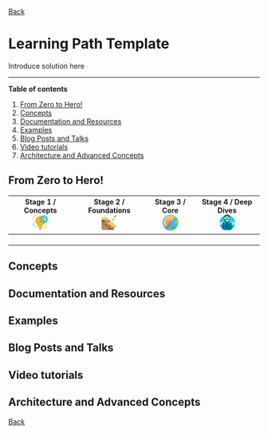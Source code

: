 [Back](/learn/README.md)

# Learning Path Template

Introduce solution here

-----------------
**Table of contents**
1. [From Zero to Hero!](#from-zero-to-hero)
2. [Concepts](#concepts)
3. [Documentation and Resources](#documentation-and-resources)
4. [Examples](#examples)
5. [Blog Posts and Talks](#blog-posts-and-talks)
6. [Video tutorials](#video-tutorials)
7. [Architecture and Advanced Concepts](#architecture-and-advanced-concepts)

## From Zero to Hero! <a name="from-zero-to-hero"></a>

<table>
   <thead>
       <tr>
           <th style="text-align: center; vertical-align: middle;">Stage 1 / Concepts <br /><img src="/learn/data/learning-path-icon-stage1.png" /></th>
           <th style="text-align: center; vertical-align: middle;">Stage 2 / Foundations <br /><img src="/learn/data/learning-path-icon-stage2.png" /></th>
           <th style="text-align: center; vertical-align: middle;">Stage 3 / Core <br /><img src="/learn/data/learning-path-icon-stage3.png" /></th>
           <th style="text-align: center; vertical-align: middle;">Stage 4 / Deep Dives <br /><img src="/learn/data/learning-path-icon-stage4.png" /></th>
       </tr>
   </thead>

   <tbody>
       <tr>
           <td><a href="" target="_blank"></a></td>
           <td><a href="" target="_blank"></a></td>
           <td><a href="" target="_blank"></a></td>
           <td><a href="" target="_blank"></a></td>
       </tr>
       <tr>
           <td><a href="" target="_blank"></a></td>
           <td><a href="" target="_blank"></a></td>
           <td><a href="" target="_blank"></a></td>
           <td><a href="" target="_blank"></a></td>
       </tr>
       <tr>
           <td><a href="" target="_blank"></a></td>
           <td><a href="" target="_blank"></a></td>
           <td><a href="" target="_blank"></a></td>
           <td><a href="" target="_blank"></a></td>
       </tr>
       <tr>
           <td><a href="" target="_blank"></a></td>
           <td><a href="" target="_blank"></a></td>
           <td><a href="" target="_blank"></a></td>
           <td><a href="" target="_blank"></a></td>
       </tr>                  
   </tbody>
</table>

## Concepts

## Documentation and Resources

## Examples

## Blog Posts and Talks

## Video tutorials

## Architecture and Advanced Concepts

[Back](/learn/README.md)